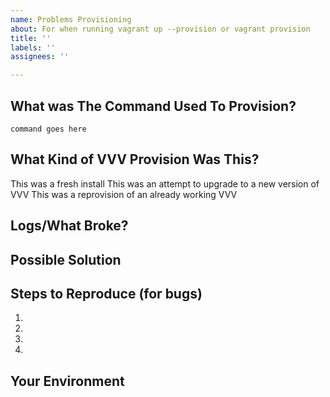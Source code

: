 ```yaml
---
name: Problems Provisioning
about: For when running vagrant up --provision or vagrant provision
title: ''
labels: ''
assignees: ''

---
```


<!--- Hello! Thanks for using VVV and taking the time to open an issue. -->
<!--- Please use the Title field to provide a clear summary of the issue. -->
<!-- Have you tried the develop branch? Your problem might already be fixed! -->

## What was The Command Used To Provision?

```shell
command goes here
```

## What Kind of VVV Provision Was This?

<!-- delete all but one: -->
This was a fresh install
This was an attempt to upgrade to a new version of VVV
This was a reprovision of an already working VVV

## Logs/What Broke?

<!---
If describing a bug, tell us what happens instead of the expected behavior.

Provisioner logs would be super helpful, copy paste the entire log including the VVV logo into a code block, or link to a gist

Also, your `vvv-custom.yml` would be super handy -->

## Possible Solution
<!--- Not obligatory, but suggest a fix/reason for the bug, -->
<!--- or ideas how to implement the addition or change -->

## Steps to Reproduce (for bugs)
<!--- Provide a link to a live example, or an unambiguous set of steps to -->
<!--- reproduce this bug. Include code to reproduce, if relevant -->
1.
2.
3.
4.

<!-- If there is an issue during provisioning, it can often be helpful to see a full log of
the output displayed during provisioning. If this is available, please copy and paste the
log into a gist at gist.github.com and paste the link here. -->

## Your Environment

<!--- We need to know your machine setup to help -->
<!-- If you don't know it, copy paste the splash screen with the colourful VVV logo from the terminal, it has everything we need to know to help you -->
